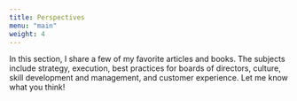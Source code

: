 ```yaml
---
title: Perspectives
menu: "main"
weight: 4
---
```

In this section, I share a few of my favorite articles and books. The subjects include strategy, execution, best practices for boards of directors, culture, skill development and management, and customer experience. Let me know what you think!
